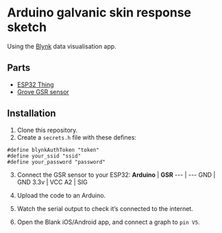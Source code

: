 # Arduino galvanic skin response sketch

Using the [Blynk](http://www.blynk.cc) data visualisation app.

## Parts

* [ESP32 Thing](https://www.sparkfun.com/products/13907)
* [Grove GSR sensor](http://wiki.seeed.cc/Grove-GSR_Sensor/)

## Installation

1. Clone this repository.
2. Create a `secrets.h` file with these defines:
```Arduino
#define blynkAuthToken "token"
#define your_ssid "ssid"
#define your_password "password"
```
3. Connect the GSR sensor to your ESP32:
**Arduino** | **GSR**
--- | ---
GND | GND
3.3v | VCC
A2 | SIG

4. Upload the code to an Arduino.
5. Watch the serial output to check it’s connected to the internet.
6. Open the Blank iOS/Android app, and connect a graph to `pin V5`.